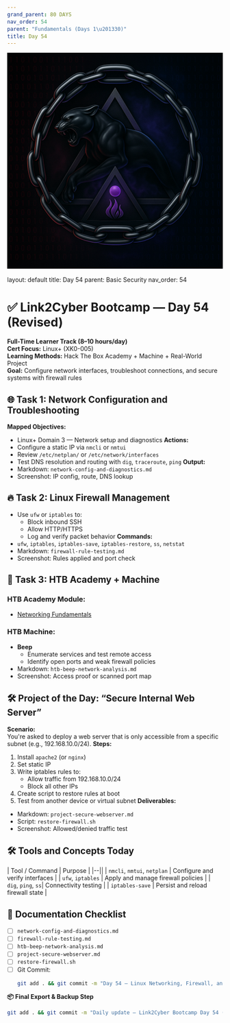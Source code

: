 ```yaml
---
grand_parent: 80 DAYS
nav_order: 54
parent: "Fundamentals (Days 1\u201330)"
title: Day 54
---
```

![Panther Icon](/assets/icons/icon-cyber-panther.png)

layout: default
title: Day 54
parent: Basic Security
nav_order: 54

# ✅ Link2Cyber Bootcamp — Day 54 (Revised)
**Full-Time Learner Track (8–10 hours/day)**  
**Cert Focus:** Linux+ (XK0-005)  
**Learning Methods:** Hack The Box Academy + Machine + Real-World Project  
**Goal:** Configure network interfaces, troubleshoot connections, and secure systems with firewall rules
## 🌐 Task 1: Network Configuration and Troubleshooting
**Mapped Objectives:**  
- Linux+ Domain 3 — Network setup and diagnostics
**Actions:**  
- Configure a static IP via `nmcli` or `nmtui`  
- Review `/etc/netplan/` or `/etc/network/interfaces`  
- Test DNS resolution and routing with `dig`, `traceroute`, `ping`
**Output:**  
- Markdown: `network-config-and-diagnostics.md`  
- Screenshot: IP config, route, DNS lookup
## 🔥 Task 2: Linux Firewall Management
- Use `ufw` or `iptables` to:
  - Block inbound SSH  
  - Allow HTTP/HTTPS  
  - Log and verify packet behavior
**Commands:**  
- `ufw`, `iptables`, `iptables-save`, `iptables-restore`, `ss`, `netstat`
- Markdown: `firewall-rule-testing.md`  
- Screenshot: Rules applied and port check
## 🧪 Task 3: HTB Academy + Machine
### HTB Academy Module:
- [Networking Fundamentals](https://academy.hackthebox.com/module/73)
### HTB Machine:
- **Beep**  
  - Enumerate services and test remote access  
  - Identify open ports and weak firewall policies
- Markdown: `htb-beep-network-analysis.md`  
- Screenshot: Access proof or scanned port map
## 🛠️ Project of the Day: “Secure Internal Web Server”
**Scenario:**  
You're asked to deploy a web server that is only accessible from a specific subnet (e.g., 192.168.10.0/24).
**Steps:**  
1. Install `apache2` (or `nginx`)  
2. Set static IP  
3. Write iptables rules to:
   - Allow traffic from 192.168.10.0/24  
   - Block all other IPs  
4. Create script to restore rules at boot  
5. Test from another device or virtual subnet
**Deliverables:**  
- Markdown: `project-secure-webserver.md`  
- Script: `restore-firewall.sh`  
- Screenshot: Allowed/denied traffic test
## 🛠️ Tools and Concepts Today
| Tool / Command     | Purpose                                        |
|--||
| `nmcli`, `nmtui`, `netplan` | Configure and verify interfaces      |
| `ufw`, `iptables`  | Apply and manage firewall policies             |
| `dig`, `ping`, `ss`| Connectivity testing                           |
| `iptables-save`    | Persist and reload firewall state              |
## 📁 Documentation Checklist
- [ ] `network-config-and-diagnostics.md`  
- [ ] `firewall-rule-testing.md`  
- [ ] `htb-beep-network-analysis.md`  
- [ ] `project-secure-webserver.md`  
- [ ] `restore-firewall.sh`  
- [ ] Git Commit:
  ```bash
  git add . && git commit -m "Day 54 – Linux Networking, Firewall, and Web Server Security Project" && git push origin main
  ```
**📦 Final Export & Backup Step**
```bash
git add . && git commit -m "Daily update – Link2Cyber Bootcamp Day 54 (Linux+ HTB + Project)" && git push origin main
```
